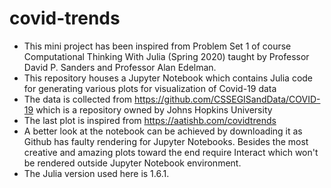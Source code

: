 # covid-trends
- This mini project has been inspired from Problem Set 1 of course Computational Thinking With Julia (Spring 2020) taught by Professor David P. Sanders and Professor Alan Edelman.
- This repository houses a Jupyter Notebook which contains Julia code for generating various plots for visualization of Covid-19 data
- The data is collected from https://github.com/CSSEGISandData/COVID-19 which is a repository owned by Johns Hopkins University
- The last plot is inspired from https://aatishb.com/covidtrends
- A better look at the notebook can be achieved by downloading it as Github has faulty rendering for Jupyter Notebooks. Besides the most creative and amazing plots toward the end require Interact which won't be rendered outside Jupyter Notebook environment.
- The Julia version used here is 1.6.1.
